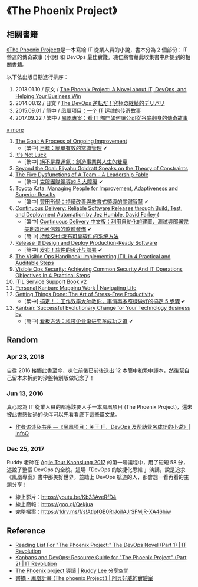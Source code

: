 # 《The Phoenix Project》

## 相關書籍

[《The Phoenix Project》](https://en.wikipedia.org/wiki/The_Phoenix_Project_(novel))是一本寫給 IT 從業人員的小說，書本分為 2 個部份：IT 營運的傳奇故事 (小說) 和 DevOps 最佳實踐。凍仁將會藉此收集書中所提到的相關書籍。

以下依出版日期進行排序：

1. 2013.01.10 / 原文 / [The Phoenix Project: A Novel about IT, DevOps, and Helping Your Business Win](https://www.amazon.com/Phoenix-Project-DevOps-Helping-Business/dp/0988262592/)
1. 2014.08.12 / 日文 / [The DevOps 逆転だ！究極の継続的デリバリ](https://www.amazon.co.jp/DevOps-%25E9%2580%2586%25E8%25BB%25A2%25E3%2581%25A0-%25E3%2582%25B8%25E3%2583%25BC%25E3%2583%25B3%25E3%2583%25BB%25E3%2582%25AD%25E3%2583%25A0/dp/4822285359/)
1. 2015.09.01 / 簡中 / [凤凰项目：一个 IT 运维的传奇故事](https://www.tenlong.com.tw/products/9787115403650)
1. 2017.09.22 / 繁中 / [鳳凰專案：看 IT 部門如何讓公司從谷底翻身的傳奇故事](https://www.tenlong.com.tw/products/9789864765867)

[» more](http://www.tenlong.com.tw/items/7115403651?item_id=1013544)

1. [The Goal: A Process of Ongoing Improvement](https://www.amazon.com/Goal-Process-Ongoing-Improvement/dp/0884270610)
    - [繁中] [目標：簡單有效的常識管理](http://www.tenlong.com.tw/items/0002161311?item_id=889207) ✔
1. [It's Not Luck](https://www.amazon.com/Its-Not-Luck-Eliyahu-Goldratt/dp/0884271153)
    - [繁中] [絕不是靠運氣：創造事業與人生的雙贏](http://www.books.com.tw/products/0010588043)
1. [Beyond the Goal: Eliyahu Goldratt Speaks on the Theory of Constraints](https://www.amazon.com/Beyond-Goal-Eliyahu-Goldratt-Constraints/dp/1596590238?ie=UTF8&camp=1789&creative=9325&creativeASIN=0884271951&linkCode=as2&tag=itrevpre-20)
1. [The Five Dysfunctions of A Team - A Leadership Fable](https://www.amazon.com/Five-Dysfunctions-Team-Leadership-Fable/dp/0787960756/ref=sr_1_1?s=books&ie=UTF8&qid=1524496448&sr=1-1&keywords=The+Five+Dysfunctions+of+A+Team+-+A+Leadership+Fable)
    - [繁中] [克服團隊領導的 5 大障礙](http://www.books.com.tw/products/0010647956) ✔
1. [Toyota Kata: Managing People for Improvement, Adaptiveness and Superior Results](https://www.amazon.com/Toyota-Kata-Managing-Improvement-Adaptiveness/dp/0071635238/ref=sr_1_1?s=books&ie=UTF8&qid=1524496490&sr=1-1&keywords=Toyota+Kata%3A+Managing+People+for+Improvement%2C+Adaptiveness+and+Superior+Results)
    - [繁中] [豐田形學：持續改善與教育式領導的關鍵智慧](http://www.books.com.tw/products/0010471926) ✔
1. [Continuous Delivery: Reliable Software Releases through Build, Test, and Deployment Automation by Jez Humble, David Farley (](https://www.amazon.com/Continuous-Delivery-Deployment-Automation-Addison-Wesley/dp/0321601912/ref=sr_1_1?s=books&ie=UTF8&qid=1524496565&sr=1-1&keywords=Continuous+Delivery%3A+Reliable+Software+Releases+through+Build%2C+Test%2C+and+Deployment+Automation)
    - [繁中] [Continuous Delivery 中文版：利用自動化的建置、測試與部署完美創造出可信賴的軟體發佈](http://www.tenlong.com.tw/items/986201962X?item_id=999062) ✔
    - [簡中] [持续交付:发布可靠软件的系统方法](https://www.amazon.cn/dp/B005V9BB1M)
1. [Release It! Design and Deploy Production-Ready Software](https://pragprog.com/book/mnee/release-it)
    - [簡中] [发布！软件的设计与部署](https://www.amazon.cn/dp/B0153178XM) ✔
1. [The Visible Ops Handbook: Implementing ITIL in 4 Practical and Auditable Steps](https://www.amazon.com/Visible-Ops-Handbook-Implementing-Practical/dp/0975568612)
1. [Visible Ops Security: Achieving Common Security And IT Operations Objectives In 4 Practical Steps](https://www.amazon.com/Visible-Ops-Security-Operations-Objectives/dp/097556868X/ref=pd_sim_14_1?ie=UTF8&dpID=41FVHzq6CvL&dpSrc=sims&preST=_AC_UL320_SR200%2C320_&psc=1&refRID=NHSWVP8BZC4C6E8SZT84)
1. [ITIL Service Support Book v2](https://www.amazon.com/Service-Support-Infrastructure-Library-Part/dp/0113300158?ie=UTF8&camp=1789&creative=9325&creativeASIN=0884271951&linkCode=as2&tag=itrevpre-20)
1. [Personal Kanban: Mapping Work | Navigating Life](https://www.amazon.com/Personal-Kanban-Mapping-Work-Navigating/dp/1453802266?ie=UTF8&tag=itrev-20)
1. [Getting Things Done: The Art of Stress-Free Productivity](https://www.amazon.com/Getting-Things-Done-Stress-Free-Productivity/dp/0142000280?ie=UTF8&tag=itrev-20)
    - [繁中] [搞定！：工作效率大師教你，事情再多照樣做好的搞定 5 步驟](http://www.books.com.tw/products/0010731198) ✔
1. [Kanban: Successful Evolutionary Change for Your Technology Business by ](https://www.amazon.com/Kanban-Successful-Evolutionary-Technology-Business/dp/0984521402?ie=UTF8&tag=itrev-20)
    - [簡中] [看板方法：科技企业渐进变革成功之道](https://www.tenlong.com.tw/products/9787560994048) ✔


## Random

### Apr 23, 2018

自從 2016 接觸此書至今，凍仁前後已前後送出 12 本簡中和繁中譯本，然後幫自己留本未拆封的沙盤特別版做紀念了！

### Jun 13, 2016

真心認為 IT 從業人員的都應該要人手一本鳳凰項目 (The Phoenix Project)，還未被此書感動過的伙伴可以先看看底下這些篇文章。
- [作者访谈及书评 —《凤凰项目：关于 IT、DevOps 及帮助业务成功的小说》| InfoQ](http://www.infoq.com/cn/articles/phoenix-project-book-review)

### Dec 25, 2017

Ruddy 老師在 [Agile Tour Kaohsiung 2017](https://www.accupass.com/event/1709111042501613360068) 的第一場議程中，用了短短 58 分，述說了整個 DevOps 的全貌。這場「DevOps 的敏捷化思維 」演講，說是追求《鳳凰專案》書中那美好世界，並踏上 DevOps 航道的人，都會想一看再看的主題分享！

* 線上影片：https://youtu.be/Kb33AveRfD4
* 線上簡報：https://goo.gl/Qekjua
* 完整檔案：https://1drv.ms/f/s!AtlpfGB0RrJoiIAJrSFMjR-XA46hiw


## Reference

- [Reading List For "The Phoenix Project:" The DevOps Novel (Part 1) | IT Revolution](http://itrevolution.com/learn-more-about-concepts-in-phoenix-project/)
- [Kanbans and DevOps: Resource Guide for "The Phoenix Project" (Part 2) | IT Revolution](http://itrevolution.com/resource-guide-for-the-phoenix-project-kanbans-part-2/)
- [The Phoenix project 導讀 | Ruddy Lee 分享空間](https://ruddyblog.wordpress.com/2016/01/26/the-phoenix-project-%E5%B0%8E%E8%AE%80/)
- [書摘 - 鳳凰計畫 (The phoenix Project ) | 阿貝好威的實驗室](http://lab.howie.tw/2016/02/phoenix-project.html)
